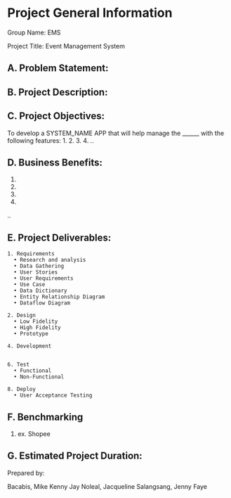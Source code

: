 # Project General Information

Group Name: EMS

Project Title: Event Management System

## A. Problem Statement:


## B. Project Description:


## C. Project Objectives:

To develop a SYSTEM_NAME APP that will help manage the ______ with the following features:
1.
2.
3.
4.
..


## D. Business Benefits:
1. 
2. 
3. 
4. 
..

## E. Project Deliverables:
    1. Requirements
      • Research and analysis
      • Data Gathering
      • User Stories
      • User Requirements
      • Use Case
      • Data Dictionary
      • Entity Relationship Diagram
      • Dataflow Diagram
    
    2. Design
      • Low Fidelity
      • High Fidelity
      • Prototype
    
    4. Development
       
    
    6. Test
      • Functional
      • Non-Functional
    
    8. Deploy
      • User Acceptance Testing

## F. Benchmarking
  1. ex. Shopee

## G. Estimated Project Duration:


Prepared by:

Bacabis, Mike Kenny Jay
Noleal, Jacqueline
Salangsang, Jenny Faye
